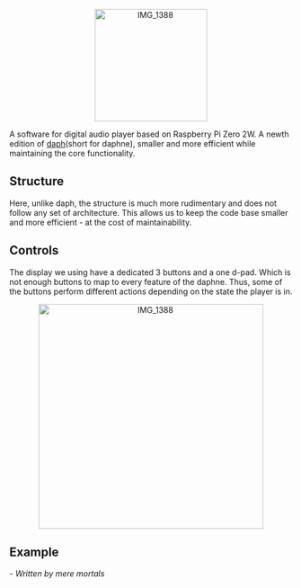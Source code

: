<p align="center">
  <img height="200" alt="IMG_1388" src="https://github.com/user-attachments/assets/c6726a8a-c1e7-4cb5-876b-8c186e1ceff2" />
</p>

A software for digital audio player based on Raspberry Pi Zero 2W.
A newth edition of [daph](https://github.com/Elmonade/daph)(short for daphne), smaller and more efficient while maintaining the core functionality.

## Structure
Here, unlike daph, the structure is much more rudimentary and does not follow
any set of architecture. This allows us to keep the code base smaller and more
efficient - at the cost of maintainability.

## Controls
The display we using have a dedicated 3 buttons and a one d-pad. Which is not
enough buttons to map to every feature of the daphne. Thus, some of the buttons perform
different actions depending on the state the player is in.

<p align="center">
  <img height="400" alt="IMG_1388" src="https://github.com/user-attachments/assets/f1cd3276-474a-4972-95c2-5b35434767d2" />
</p>

## Example

*- Written by mere mortals*

